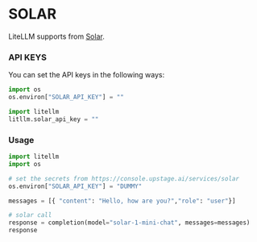 # SOLAR 

LiteLLM supports from [Solar](https://developers.upstage.ai/product-guides/solar).

### API KEYS
You can set the API keys in the following ways:

```python
import os 
os.environ["SOLAR_API_KEY"] = ""
```


```python
import litellm 
litllm.solar_api_key = ""
```


### Usage

```python
import litellm 
import os

# set the secrets from https://console.upstage.ai/services/solar
os.environ["SOLAR_API_KEY"] = "DUMMY"

messages = [{ "content": "Hello, how are you?","role": "user"}]

# solar call
response = completion(model="solar-1-mini-chat", messages=messages)
response
```